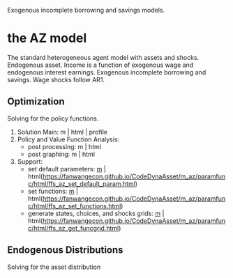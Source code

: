 Exogenous incomplete borrowing and savings models. 

<!-- Each self-contained folder includes all codes required to invoke each model.

Each model folder has this file structure:

1. invoke: file that invoke, call the file in the solve folder, to loop over various parameter combinations
2. solve: the solution code for solving the model, including solution code for optimization and code for finding distributions. Generally, several versions of codes are included for solving the model using different algorithms.
3. tools: files, functions, specific to this model that helps solving things
4. params: including files that contain different parameter combinations

There is a an overall tools folder that contains codes/files that are shared across folders.

Within each subfolder, there is possibly a *_profile* folder for html files that are profiling results (only several main files are stored, so most links are not clickable), and a html file with files generated by matlab publish. -->

# the AZ model
<!-- https://fanwangecon.github.io/CodeDynaAsset/m_az -->

The standard heterogeneous agent model with assets and shocks. Endogenous asset. Income is a function of exogenous wage and endogenous interest earnings. Exogenous incomplete borrowing and savings. Wage shocks follow AR1.

## Optimization

Solving for the policy functions.

1. Solution Main: m \| html \| profile
2. Policy and Value Function Analysis:
    - post processing: m \| html
    - post graphing: m \| html
3. Support:
    - set default parameters: [m](https://fanwangecon.github.io/CodeDynaAsset/m_az/paramfunc/ffs_az_set_default_param.m) \| html(https://fanwangecon.github.io/CodeDynaAsset/m_az/paramfunc/html/ffs_az_set_default_param.html)
    - set functions: [m](https://fanwangecon.github.io/CodeDynaAsset/m_az/paramfunc/ffs_az_set_functions.m) \| html(https://fanwangecon.github.io/CodeDynaAsset/m_az/paramfunc/html/ffs_az_set_functions.html)
    - generate states, choices, and shocks grids: [m](https://fanwangecon.github.io/CodeDynaAsset/m_az/paramfunc/ffs_az_get_funcgrid.m) \| html(https://fanwangecon.github.io/CodeDynaAsset/m_az/paramfunc/html/ffs_az_get_funcgrid.html)


## Endogenous Distributions

Solving for the asset distribution
